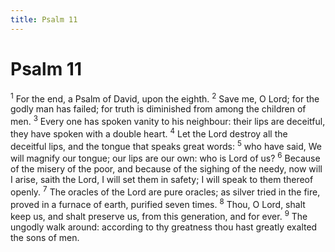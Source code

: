 ```yaml
---
title: Psalm 11
---
```

# Psalm 11

<sup>1</sup> For the end, a Psalm of David, upon the eighth. <sup>2</sup> Save me, O Lord; for the godly man has failed; for truth is diminished from among the children of men. <sup>3</sup> Every one has spoken vanity to his neighbour: their lips are deceitful, they have spoken with a double heart. <sup>4</sup> Let the Lord destroy all the deceitful lips, and the tongue that speaks great words: <sup>5</sup> who have said, We will magnify our tongue; our lips are our own: who is Lord of us? <sup>6</sup> Because of the misery of the poor, and because of the sighing of the needy, now will I arise, saith the Lord, I will set them in safety; I will speak to them thereof openly. <sup>7</sup> The oracles of the Lord are pure oracles; as silver tried in the fire, proved in a furnace of earth, purified seven times. <sup>8</sup> Thou, O Lord, shalt keep us, and shalt preserve us, from this generation, and for ever. <sup>9</sup> The ungodly walk around: according to thy greatness thou hast greatly exalted the sons of men. 